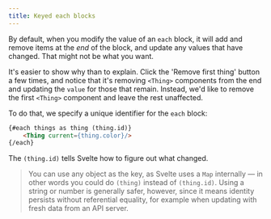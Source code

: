 ```yaml
---
title: Keyed each blocks
---
```


By default, when you modify the value of an `each` block, it will add and remove items at the *end* of the block, and update any values that have changed. That might not be what you want.

It's easier to show why than to explain. Click the 'Remove first thing' button a few times, and notice that it's removing `<Thing>` components from the end and updating the `value` for those that remain. Instead, we'd like to remove the first `<Thing>` component and leave the rest unaffected.

To do that, we specify a unique identifier for the `each` block:

```html
{#each things as thing (thing.id)}
	<Thing current={thing.color}/>
{/each}
```

The `(thing.id)` tells Svelte how to figure out what changed.

> You can use any object as the key, as Svelte uses a `Map` internally — in other words you could do `(thing)` instead of `(thing.id)`. Using a string or number is generally safer, however, since it means identity persists without referential equality, for example when updating with fresh data from an API server.
